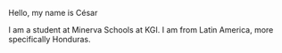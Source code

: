 Hello, my name is César

I am a student at Minerva Schools at KGI. I am from Latin America, more specifically Honduras.